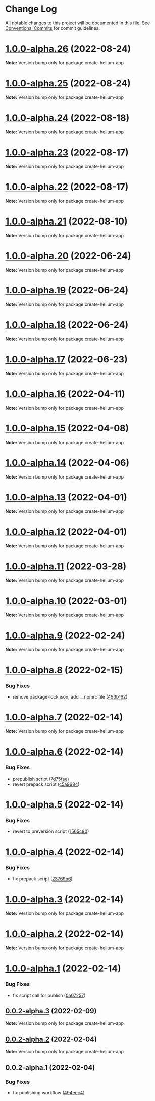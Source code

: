 # Change Log

All notable changes to this project will be documented in this file.
See [Conventional Commits](https://conventionalcommits.org) for commit guidelines.

# [1.0.0-alpha.26](https://github.com/thoughtindustries/helium/compare/create-helium-app@1.0.0-alpha.25...create-helium-app@1.0.0-alpha.26) (2022-08-24)

**Note:** Version bump only for package create-helium-app





# [1.0.0-alpha.25](https://github.com/thoughtindustries/helium/compare/create-helium-app@1.0.0-alpha.24...create-helium-app@1.0.0-alpha.25) (2022-08-24)

**Note:** Version bump only for package create-helium-app





# [1.0.0-alpha.24](https://github.com/thoughtindustries/helium/compare/create-helium-app@1.0.0-alpha.23...create-helium-app@1.0.0-alpha.24) (2022-08-18)

**Note:** Version bump only for package create-helium-app





# [1.0.0-alpha.23](https://github.com/thoughtindustries/helium/compare/create-helium-app@1.0.0-alpha.21...create-helium-app@1.0.0-alpha.23) (2022-08-17)

**Note:** Version bump only for package create-helium-app





# [1.0.0-alpha.22](https://github.com/thoughtindustries/helium/compare/create-helium-app@1.0.0-alpha.21...create-helium-app@1.0.0-alpha.22) (2022-08-17)

**Note:** Version bump only for package create-helium-app





# [1.0.0-alpha.21](https://github.com/thoughtindustries/helium/compare/create-helium-app@1.0.0-alpha.20...create-helium-app@1.0.0-alpha.21) (2022-08-10)

**Note:** Version bump only for package create-helium-app





# [1.0.0-alpha.20](https://github.com/thoughtindustries/helium/compare/create-helium-app@1.0.0-alpha.19...create-helium-app@1.0.0-alpha.20) (2022-06-24)

**Note:** Version bump only for package create-helium-app





# [1.0.0-alpha.19](https://github.com/thoughtindustries/helium/compare/create-helium-app@1.0.0-alpha.17...create-helium-app@1.0.0-alpha.19) (2022-06-24)

**Note:** Version bump only for package create-helium-app





# [1.0.0-alpha.18](https://github.com/thoughtindustries/helium/compare/create-helium-app@1.0.0-alpha.17...create-helium-app@1.0.0-alpha.18) (2022-06-24)

**Note:** Version bump only for package create-helium-app





# [1.0.0-alpha.17](https://github.com/thoughtindustries/helium/compare/create-helium-app@1.0.0-alpha.16...create-helium-app@1.0.0-alpha.17) (2022-06-23)

**Note:** Version bump only for package create-helium-app





# [1.0.0-alpha.16](https://github.com/thoughtindustries/helium/compare/create-helium-app@1.0.0-alpha.15...create-helium-app@1.0.0-alpha.16) (2022-04-11)

**Note:** Version bump only for package create-helium-app





# [1.0.0-alpha.15](https://github.com/thoughtindustries/helium/compare/create-helium-app@1.0.0-alpha.14...create-helium-app@1.0.0-alpha.15) (2022-04-08)

**Note:** Version bump only for package create-helium-app





# [1.0.0-alpha.14](https://github.com/thoughtindustries/helium/compare/create-helium-app@1.0.0-alpha.13...create-helium-app@1.0.0-alpha.14) (2022-04-06)

**Note:** Version bump only for package create-helium-app





# [1.0.0-alpha.13](https://github.com/thoughtindustries/helium/compare/create-helium-app@1.0.0-alpha.12...create-helium-app@1.0.0-alpha.13) (2022-04-01)

**Note:** Version bump only for package create-helium-app





# [1.0.0-alpha.12](https://github.com/thoughtindustries/helium/compare/create-helium-app@1.0.0-alpha.11...create-helium-app@1.0.0-alpha.12) (2022-04-01)

**Note:** Version bump only for package create-helium-app





# [1.0.0-alpha.11](https://github.com/thoughtindustries/helium/compare/create-helium-app@1.0.0-alpha.10...create-helium-app@1.0.0-alpha.11) (2022-03-28)

**Note:** Version bump only for package create-helium-app





# [1.0.0-alpha.10](https://github.com/thoughtindustries/helium/compare/create-helium-app@1.0.0-alpha.9...create-helium-app@1.0.0-alpha.10) (2022-03-01)

**Note:** Version bump only for package create-helium-app





# [1.0.0-alpha.9](https://github.com/thoughtindustries/helium/compare/create-helium-app@1.0.0-alpha.8...create-helium-app@1.0.0-alpha.9) (2022-02-24)

**Note:** Version bump only for package create-helium-app





# [1.0.0-alpha.8](https://github.com/thoughtindustries/helium/compare/create-helium-app@1.0.0-alpha.7...create-helium-app@1.0.0-alpha.8) (2022-02-15)


### Bug Fixes

* remove package-lock.json, add __npmrc file ([493b162](https://github.com/thoughtindustries/helium/commit/493b16254edcc8c5b707921465b4fdda9a2f21e3))





# [1.0.0-alpha.7](https://github.com/thoughtindustries/helium/compare/create-helium-app@1.0.0-alpha.6...create-helium-app@1.0.0-alpha.7) (2022-02-14)

**Note:** Version bump only for package create-helium-app





# [1.0.0-alpha.6](https://github.com/thoughtindustries/helium/compare/create-helium-app@1.0.0-alpha.5...create-helium-app@1.0.0-alpha.6) (2022-02-14)


### Bug Fixes

* prepublish script ([7d75fae](https://github.com/thoughtindustries/helium/commit/7d75faec37eacb17a385c2772fbb721cd3f46502))
* revert prepack script ([c5a9684](https://github.com/thoughtindustries/helium/commit/c5a9684921737c5bd013462e52eef566217e5a35))





# [1.0.0-alpha.5](https://github.com/thoughtindustries/helium/compare/create-helium-app@1.0.0-alpha.4...create-helium-app@1.0.0-alpha.5) (2022-02-14)


### Bug Fixes

* revert to preversion script ([1565c80](https://github.com/thoughtindustries/helium/commit/1565c802c6c8f31f98de723c4b90797e2741774b))





# [1.0.0-alpha.4](https://github.com/thoughtindustries/helium/compare/create-helium-app@1.0.0-alpha.3...create-helium-app@1.0.0-alpha.4) (2022-02-14)


### Bug Fixes

* fix prepack script ([23769b6](https://github.com/thoughtindustries/helium/commit/23769b634e550f1525d1f34fe465fa8d53070927))





# [1.0.0-alpha.3](https://github.com/thoughtindustries/helium/compare/create-helium-app@1.0.0-alpha.2...create-helium-app@1.0.0-alpha.3) (2022-02-14)

**Note:** Version bump only for package create-helium-app





# [1.0.0-alpha.2](https://github.com/thoughtindustries/helium/compare/create-helium-app@1.0.0-alpha.1...create-helium-app@1.0.0-alpha.2) (2022-02-14)

**Note:** Version bump only for package create-helium-app





# [1.0.0-alpha.1](https://github.com/thoughtindustries/helium/compare/create-helium-app@1.0.0-alpha.0...create-helium-app@1.0.0-alpha.1) (2022-02-14)


### Bug Fixes

* fix script call for publish ([0a07257](https://github.com/thoughtindustries/helium/commit/0a07257bb64731706917dbadd0ffcc1e1f3099e5))





## [0.0.2-alpha.3](https://github.com/thoughtindustries/helium/compare/create-helium-app@0.0.2-alpha.2...create-helium-app@0.0.2-alpha.3) (2022-02-09)

**Note:** Version bump only for package create-helium-app





## [0.0.2-alpha.2](https://github.com/thoughtindustries/helium/compare/create-helium-app@0.0.2-alpha.0...create-helium-app@0.0.2-alpha.2) (2022-02-04)

**Note:** Version bump only for package create-helium-app





## 0.0.2-alpha.1 (2022-02-04)


### Bug Fixes

* fix publishing workflow ([494eec4](https://github.com/thoughtindustries/helium/commit/494eec409faa1fed55618af1f6dd76ef6e3f9b8a))
